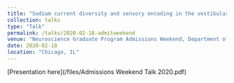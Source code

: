```yaml
---
title: "Sodium current diversity and sensory encoding in the vestibular afferent neurons"
collection: talks
type: "Talk"
permalink: /talks/2020-02-18-admitweekend
venue: "Neuroscience Graduate Program Admissions Weekend, Department of Neurobiology"
date: 2020-02-18
location: "Chicago, IL"
---
```


[Presentation here](/files/Admissions Weekend Talk 2020.pdf)
